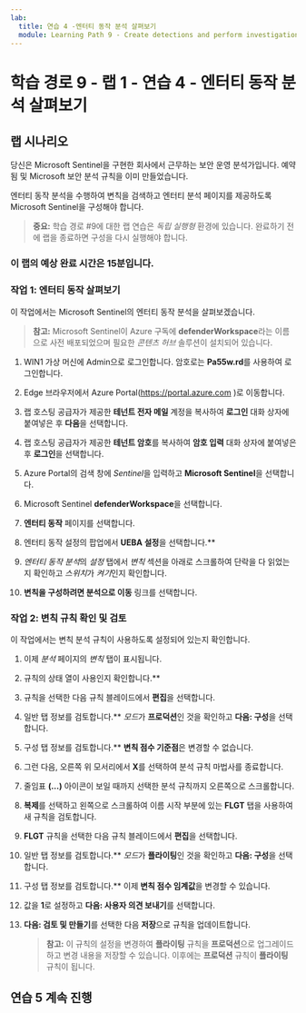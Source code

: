 ```yaml
---
lab:
  title: 연습 4 -엔터티 동작 분석 살펴보기
  module: Learning Path 9 - Create detections and perform investigations using Microsoft Sentinel
---
```


# 학습 경로 9 - 랩 1 - 연습 4 - 엔터티 동작 분석 살펴보기

## 랩 시나리오

당신은 Microsoft Sentinel을 구현한 회사에서 근무하는 보안 운영 분석가입니다. 예약됨 및 Microsoft 보안 분석 규칙을 이미 만들었습니다.

엔터티 동작 분석을 수행하여 변칙을 검색하고 엔터티 분석 페이지를 제공하도록 Microsoft Sentinel을 구성해야 합니다.

>**중요:** 학습 경로 #9에 대한 랩 연습은 *독립 실행형* 환경에 있습니다. 완료하기 전에 랩을 종료하면 구성을 다시 실행해야 합니다.

### 이 랩의 예상 완료 시간은 15분입니다.

### 작업 1: 엔터티 동작 살펴보기

이 작업에서는 Microsoft Sentinel의 엔터티 동작 분석을 살펴보겠습니다.

>**참고:** Microsoft Sentinel이 Azure 구독에 **defenderWorkspace**라는 이름으로 사전 배포되었으며 필요한 *콘텐츠 허브* 솔루션이 설치되어 있습니다.

1. WIN1 가상 머신에 Admin으로 로그인합니다. 암호로는 **Pa55w.rd**를 사용하여 로그인합니다.  

1. Edge 브라우저에서 Azure Portal(<https://portal.azure.com> )로 이동합니다.

1. 랩 호스팅 공급자가 제공한 **테넌트 전자 메일** 계정을 복사하여 **로그인** 대화 상자에 붙여넣은 후 **다음**을 선택합니다.

1. 랩 호스팅 공급자가 제공한 **테넌트 암호**를 복사하여 **암호 입력** 대화 상자에 붙여넣은 후 **로그인**을 선택합니다.

1. Azure Portal의 검색 창에 *Sentinel*을 입력하고 **Microsoft Sentinel**을 선택합니다.

1. Microsoft Sentinel **defenderWorkspace**을 선택합니다.

1. **엔터티 동작** 페이지를 선택합니다.

1. 엔터티 동작 설정의 팝업에서 **UEBA 설정**을 선택합니다.**

1. *엔터티 동작 분석*의 *설정* 탭에서 *변칙* 섹션을 아래로 스크롤하여 단락을 다 읽었는지 확인하고 *스위치*가 *켜기*인지 확인합니다.

1. **변칙을 구성하려면 분석으로 이동** 링크를 선택합니다.

### 작업 2: 변칙 규칙 확인 및 검토

이 작업에서는 변칙 분석 규칙이 사용하도록 설정되어 있는지 확인합니다.

1. 이제 *분석* 페이지의 *변칙* 탭이 표시됩니다.

1. 규칙의 상태 열이 사용인지 확인합니다.**

1. 규칙을 선택한 다음 규칙 블레이드에서 **편집**을 선택합니다.

1. 일반 탭 정보를 검토합니다.** *모드*가 **프로덕션**인 것을 확인하고 **다음: 구성**을 선택합니다.

1. 구성 탭 정보를 검토합니다.** **변칙 점수 기준점**은 변경할 수 없습니다.

1. 그런 다음, 오른쪽 위 모서리에서 **X**를 선택하여 분석 규칙 마법사를 종료합니다.

1. 줄임표 **(...)** 아이콘이 보일 때까지 선택한 분석 규칙까지 오른쪽으로 스크롤합니다.

1. **복제**를 선택하고 왼쪽으로 스크롤하여 이름 시작 부분에 있는 **FLGT** 탭을 사용하여 새 규칙을 검토합니다.

1. **FLGT** 규칙을 선택한 다음 규칙 블레이드에서 **편집**을 선택합니다.

1. 일반 탭 정보를 검토합니다.** *모드*가 **플라이팅**인 것을 확인하고 **다음: 구성**을 선택합니다.

1. 구성 탭 정보를 검토합니다.** 이제 **변칙 점수 임계값**을 변경할 수 있습니다.

1. 값을 **1**로 설정하고 **다음: 사용자 의견 보내기**를 선택합니다.

1. **다음: 검토 및 만들기**를 선택한 다음 **저장**으로 규칙을 업데이트합니다.

    >**참고:** 이 규칙의 설정을 변경하여 **플라이팅** 규칙을 **프로덕션**으로 업그레이드하고 변경 내용을 저장할 수 있습니다. 이후에는 **프로덕션** 규칙이 **플라이팅** 규칙이 됩니다.

## 연습 5 계속 진행
